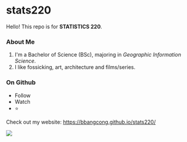 # stats220

Hello! This repo is for **STATISTICS 220**.

### About Me
 1. I'm a Bachelor of Science (BSc), majoring in *Geographic Information Science*.
 2. I like fossicking, art, architecture and films/series. 
 
 ### On Github
 - Follow 
 - Watch
 - ⭐
 


Check out my website: https://bbangcong.github.io/stats220/

![](https://media.tenor.com/BJUu-49-dL4AAAAC/mountain-reflection.gif)
